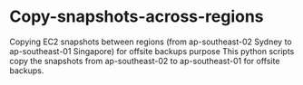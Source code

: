 # Copy-snapshots-across-regions
Copying EC2 snapshots between regions (from ap-southeast-02 Sydney to ap-southeast-01 Singapore) for offsite backups purpose
This python scripts copy the snapshots from ap-southeast-02 to ap-southeast-01 for offsite backups. 
